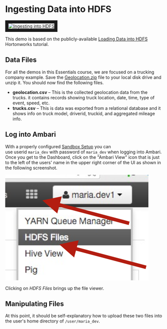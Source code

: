 # Ingesting Data into HDFS

<a href="http://www.youtube.com/watch?feature=player_embedded&v=T-mkrUyCRJs" target="_blank"><img src="http://img.youtube.com/vi/T-mkrUyCRJs/0.jpg" 
alt="Ingesting into HDFS" width="240" height="180" border="10" /></a>

This demo is based on the publicly-available 
[Loading Data into HDFS](http://hortonworks.com/hadoop-tutorial/hello-world-an-introduction-to-hadoop-hcatalog-hive-and-pig/#section_4 "Tutorial: Loading Data") 
Hortonworks tutorial.

## Data Files

For all the demos in this Essentials course, we are focused on a trucking company example.  Save the [Geolocation.zip](./Geolocation.zip) file to your
local disk drive and unzip it.  You should now find the following files.

* **geolocation.csv** – This is the collected geolocation data from the trucks. it contains records showing truck location, date, time, type of event, speed, etc.
* **trucks.csv** – This is data was exported from a relational database and it shows info on truck model, driverid, truckid, and aggregated mileage info.

## Log into Ambari

With a properly configured [Sandbox Setup](../SandboxSetup.md) you can  
use userid `maria_dev` with password of `maria_dev` when logging into Ambari.
Once you get to the Dashboard, click on the "Ambari View" icon that is
just to the left of the users' name in the upper right corner of the UI as
shown in the following screenshot.

![alt text](./images/SelectView.png "select view")

Clicking on _HDFS Files_ brings up the file viewer.

## Manipulating Files

At this point, it should be self-explanatory how to upload these two files 
into the user's home directory of `/user/maria_dev`.